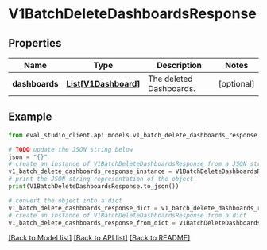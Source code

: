 # V1BatchDeleteDashboardsResponse


## Properties

Name | Type | Description | Notes
------------ | ------------- | ------------- | -------------
**dashboards** | [**List[V1Dashboard]**](V1Dashboard.md) | The deleted Dashboards. | [optional] 

## Example

```python
from eval_studio_client.api.models.v1_batch_delete_dashboards_response import V1BatchDeleteDashboardsResponse

# TODO update the JSON string below
json = "{}"
# create an instance of V1BatchDeleteDashboardsResponse from a JSON string
v1_batch_delete_dashboards_response_instance = V1BatchDeleteDashboardsResponse.from_json(json)
# print the JSON string representation of the object
print(V1BatchDeleteDashboardsResponse.to_json())

# convert the object into a dict
v1_batch_delete_dashboards_response_dict = v1_batch_delete_dashboards_response_instance.to_dict()
# create an instance of V1BatchDeleteDashboardsResponse from a dict
v1_batch_delete_dashboards_response_from_dict = V1BatchDeleteDashboardsResponse.from_dict(v1_batch_delete_dashboards_response_dict)
```
[[Back to Model list]](../README.md#documentation-for-models) [[Back to API list]](../README.md#documentation-for-api-endpoints) [[Back to README]](../README.md)


